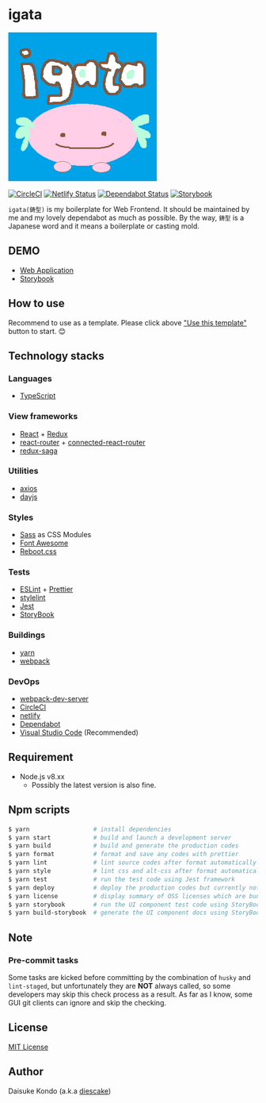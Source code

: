 # igata

<p align="left">
  <img src="./data/igata_kawaii.png" alt="logo" width="300">
</p>

[![CircleCI](https://circleci.com/gh/diescake/igata.svg?style=svg)](https://circleci.com/gh/diescake/igata)
[![Netlify Status](https://api.netlify.com/api/v1/badges/6dcaa70a-5921-49f5-83f9-01fdef7b54b4/deploy-status)](https://app.netlify.com/sites/igata-storybook/deploys)
[![Dependabot Status](https://api.dependabot.com/badges/status?host=github&identifier=165770216)](https://dependabot.com)
[![Storybook](https://cdn.jsdelivr.net/gh/storybookjs/brand@master/badge/badge-storybook.svg)](https://igata-storybook.netlify.com/)

`igata(鋳型)` is my boilerplate for Web Frontend. It should be maintained by me and my lovely dependabot as much as possible. By the way, `鋳型` is a Japanese word and it means a boilerplate or casting mold.

## DEMO

- [Web Application](https://igata-diescake.netlify.com)
- [Storybook](https://igata-storybook.netlify.com/)

## How to use

Recommend to use as a template. Please click above ["Use this template"](https://help.github.com/en/articles/creating-a-repository-from-a-template) button to start. 😊

## Technology stacks

### Languages

- [TypeScript](https://www.typescriptlang.org/)

### View frameworks

- [React](https://reactjs.org/) + [Redux](https://redux.js.org/)
- [react-router](https://reacttraining.com/react-router/) + [connected-react-router](https://github.com/supasate/connected-react-router)
- [redux-saga](https://github.com/redux-saga/redux-saga)

### Utilities

- [axios](https://github.com/axios/axios)
- [dayjs](https://github.com/iamkun/dayjs)

### Styles

- [Sass](https://sass-lang.com/) as CSS Modules
- [Font Awesome](https://fontawesome.com/)
- [Reboot.css](https://raw.githubusercontent.com/twbs/bootstrap/v4-dev/dist/css/bootstrap-reboot.css)

### Tests

- [ESLint](https://eslint.org/) + [Prettier](https://prettier.io/)
- [stylelint](https://stylelint.io/)
- [Jest](https://jestjs.io/)
- [StoryBook](https://storybook.js.org/)

### Buildings

- [yarn](https://yarnpkg.com)
- [webpack](https://webpack.js.org/)

### DevOps

- [webpack-dev-server](https://github.com/webpack/webpack-dev-server)
- [CircleCI](https://circleci.com/)
- [netlify](https://www.netlify.com)
- [Dependabot](https://dependabot.com/)
- [Visual Studio Code](https://code.visualstudio.com/) (Recommended)

## Requirement

- Node.js v8.xx
  - Possibly the latest version is also fine.

## Npm scripts

```sh
$ yarn                  # install dependencies
$ yarn start            # build and launch a development server
$ yarn build            # build and generate the production codes
$ yarn format           # format and save any codes with prettier
$ yarn lint             # lint source codes after format automatically
$ yarn style            # lint css and alt-css after format automatically
$ yarn test             # run the test code using Jest framework
$ yarn deploy           # deploy the production codes but currently not used
$ yarn license          # display summary of OSS licenses which are bundled in production codes
$ yarn storybook        # run the UI component test code using StoryBook
$ yarn build-storybook  # generate the UI component docs using StoryBook
```

## Note

### Pre-commit tasks

Some tasks are kicked before committing by the combination of `husky` and `lint-staged`, but unfortunately they are **NOT** always called, so some developers may skip this check process as a result. As far as I know, some GUI git clients can ignore and skip the checking.

## License

[MIT License](https://github.com/diescake/igata/blob/master/LICENSE)

## Author

Daisuke Kondo (a.k.a [diescake](https://twitter.com/diescake))
